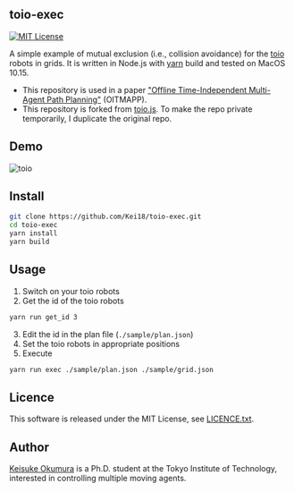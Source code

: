 ## toio-exec

[![MIT License](http://img.shields.io/badge/license-MIT-blue.svg?style=flat)](LICENSE)

A simple example of mutual exclusion (i.e., collision avoidance) for the [toio](https://toio.io/) robots in grids.
It is written in Node.js with [yarn](https://yarnpkg.com/) build and tested on MacOS 10.15.

- This repository is used in a paper ["Offline Time-Independent Multi-Agent Path Planning"](https://kei18.github.io/otimapp) (OITMAPP).
- This repository is forked from [toio.js](https://github.com/toio/toio.js). To make the repo private temporarily, I duplicate the original repo.

## Demo

![toio](./material/sample.gif)

## Install

```sh
git clone https://github.com/Kei18/toio-exec.git
cd toio-exec
yarn install
yarn build
```

## Usage

1. Switch on your toio robots
2. Get the id of the toio robots

```sh
yarn run get_id 3
```

3. Edit the id in the plan file (`./sample/plan.json`)
4. Set the toio robots in appropriate positions
5. Execute

```sh
yarn run exec ./sample/plan.json ./sample/grid.json
```

## Licence

This software is released under the MIT License, see [LICENCE.txt](LICENCE.txt).

## Author

[Keisuke Okumura](https://kei18.github.io) is a Ph.D. student at the Tokyo Institute of Technology, interested in controlling multiple moving agents.
